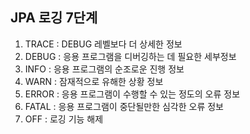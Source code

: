 ## JPA 로깅 7단계
1. TRACE : DEBUG 레벨보다 더 상세한 정보
2. DEBUG : 응용 프로그램을 디버깅하는 데 필요한 세부정보
3. INFO : 응용 프로그램의 순조로운 진행 정보
4. WARN : 잠재적으로 유해한 상황 정보
5. ERROR : 응용 프로그램이 수행할  수 있는 정도의 오류 정보
6. FATAL : 응용 프로그램이 중단될만한 심각한 오류 정보
7. OFF : 로깅 기능 해제

